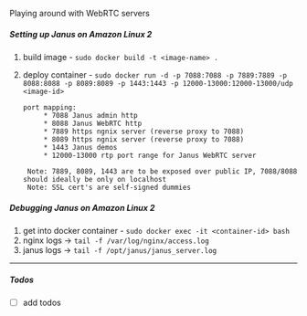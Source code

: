 Playing around with WebRTC servers

##### Setting up Janus on Amazon Linux 2

1. build image - `sudo docker build -t <image-name> .`

2. deploy container - `sudo docker run -d -p 7088:7088 -p 7889:7889 -p 8088:8088 -p 8089:8089 -p 1443:1443 -p 12000-13000:12000-13000/udp <image-id>`
  
       port mapping:
            * 7088 Janus admin http
            * 8088 Janus WebRTC http 
            * 7889 https ngnix server (reverse proxy to 7088) 
            * 8089 https ngnix server (reverse proxy to 7088) 
            * 1443 Janus demos 
            * 12000-13000 rtp port range for Janus WebRTC server

        Note: 7889, 8089, 1443 are to be exposed over public IP, 7088/8088 should ideally be only on localhost
        Note: SSL cert's are self-signed dummies

##### Debugging Janus on Amazon Linux 2

1. get into docker container - `sudo docker exec -it <container-id> bash`
2. nginx logs -> `tail -f /var/log/nginx/access.log`
3. janus logs -> `tail -f /opt/janus/janus_server.log` 


----

##### Todos
- [ ] add todos


